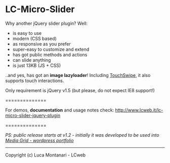 LC-Micro-Slider
==============

Why another jQuery slider plugin? 
Well: 
* is easy to use
* modern (CSS based)
* as responsive as you prefer
* super-easy to customize and extend
* has got public methods and actions
* can slide anything
* is just 13KB (JS + CSS)

..and yes, has got an **image lazyloader**! 
Including [TouchSwipe](https://github.com/mattbryson/TouchSwipe-Jquery-Plugin), it also supports touch interactions.

Only requirement is jQuery v1.5 (but please, do not expect IE8 support!)

==============

For demos, **documentation** and usage notes check:
http://www.lcweb.it/lc-micro-slider-jquery-plugin

==============

*PS: public release starts at v1.2 - initially it was developed to be used into [Media Grid - wordpress portfolio](http://www.lcweb.it/media-grid)* 

* * *

Copyright (c) Luca Montanari - LCweb 